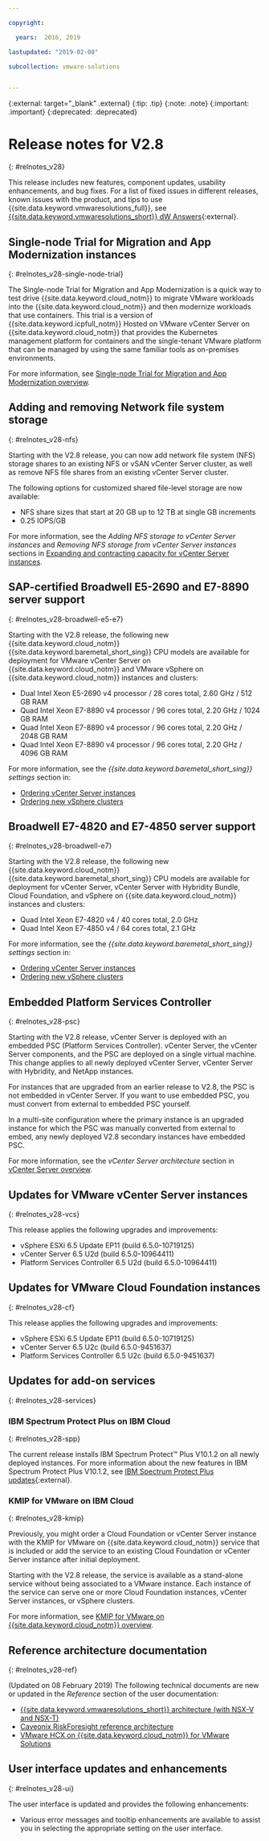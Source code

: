 ```yaml
---

copyright:

  years:  2016, 2019

lastupdated: "2019-02-08"

subcollection: vmware-solutions


---
```


{:external: target="_blank" .external}
{:tip: .tip}
{:note: .note}
{:important: .important}
{:deprecated: .deprecated}

# Release notes for V2.8
{: #relnotes_v28}

This release includes new features, component updates, usability enhancements, and bug fixes. For a list of fixed issues in different releases, known issues with the product, and tips to use {{site.data.keyword.vmwaresolutions_full}}, see [{{site.data.keyword.vmwaresolutions_short}} dW Answers](https://developer.ibm.com/answers/topics/cloudvmw/){:external}.

## Single-node Trial for Migration and App Modernization instances
{: #relnotes_v28-single-node-trial}

The Single-node Trial for Migration and App Modernization is a quick way to test drive {{site.data.keyword.cloud_notm}} to migrate VMware workloads into the {{site.data.keyword.cloud_notm}} and then modernize workloads that use containers. This trial is a version of {{site.data.keyword.icpfull_notm}} Hosted on VMware vCenter Server on {{site.data.keyword.cloud_notm}} that provides the Kubernetes management platform for containers and the single-tenant VMware platform that can be managed by using the same familiar tools as on-premises environments.

For more information, see [Single-node Trial for Migration and App Modernization overview](/docs/services/vmwaresolutions?topic=vmware-solutions-cloud_modern_bundle_overview#cloud_modern_bundle_overview).

## Adding and removing Network file system storage
{: #relnotes_v28-nfs}

Starting with the V2.8 release, you can now add network file system (NFS) storage shares to an existing NFS or vSAN vCenter Server cluster, as well as remove NFS file shares from an existing vCenter Server cluster.

The following options for customized shared file-level storage are now available:

* NFS share sizes that start at 20 GB up to 12 TB at single GB increments
* 0.25 IOPS/GB

For more information, see the *Adding NFS storage to vCenter Server instances* and *Removing NFS storage from vCenter Server instances* sections in [Expanding and contracting capacity for vCenter Server instances](/docs/services/vmwaresolutions?topic=vmware-solutions-vc_addingremovingservers#adding-nfs-storage-to-vcenter-server-instances).

## SAP-certified Broadwell E5-2690 and E7-8890 server support
{: #relnotes_v28-broadwell-e5-e7}

Starting with the V2.8 release, the following new {{site.data.keyword.cloud_notm}} {{site.data.keyword.baremetal_short_sing}} CPU models are available for deployment for VMware vCenter Server on {{site.data.keyword.cloud_notm}} and VMware vSphere on {{site.data.keyword.cloud_notm}} instances and clusters:

* Dual Intel Xeon E5-2690 v4 processor / 28 cores total, 2.60 GHz / 512 GB RAM
* Quad Intel Xeon E7-8890 v4 processor / 96 cores total, 2.20 GHz / 1024 GB RAM
* Quad Intel Xeon E7-8890 v4 processor / 96 cores total, 2.20 GHz / 2048 GB RAM
* Quad Intel Xeon E7-8890 v4 processor / 96 cores total, 2.20 GHz / 4096 GB RAM

For more information, see the *{{site.data.keyword.baremetal_short_sing}} settings* section in:
* [Ordering vCenter Server instances](/docs/services/vmwaresolutions?topic=vmware-solutions-vc_orderinginstance#bare-metal-server-settings)
* [Ordering new vSphere clusters](/docs/services/vmwaresolutions?topic=vmware-solutions-vs_orderinginstances#bare-metal-server-settings)

## Broadwell E7-4820 and E7-4850 server support
{: #relnotes_v28-broadwell-e7}

Starting with the V2.8 release, the following new {{site.data.keyword.cloud_notm}} {{site.data.keyword.baremetal_short_sing}} CPU models are available for deployment for vCenter Server, vCenter Server with Hybridity Bundle, Cloud Foundation, and vSphere on {{site.data.keyword.cloud_notm}} instances and clusters:

* Quad Intel Xeon E7-4820 v4 / 40 cores total, 2.0 GHz
* Quad Intel Xeon E7-4850 v4 / 64 cores total, 2.1 GHz

For more information, see the *{{site.data.keyword.baremetal_short_sing}} settings* section in:
* [Ordering vCenter Server instances](/docs/services/vmwaresolutions?topic=vmware-solutions-vc_orderinginstance#bare-metal-server-settings)
* [Ordering new vSphere clusters](/docs/services/vmwaresolutions?topic=vmware-solutions-vs_orderinginstances#bare-metal-server-settings)

## Embedded Platform Services Controller
{: #relnotes_v28-psc}

Starting with the V2.8 release, vCenter Server is deployed with an embedded PSC (Platform Services Controller). vCenter Server, the vCenter Server components, and the PSC are deployed on a single virtual machine. This change applies to all newly deployed vCenter Server, vCenter Server with Hybridity, and NetApp instances.

For instances that are upgraded from an earlier release to V2.8, the PSC is not embedded in vCenter Server. If you want to use embedded PSC, you must convert from external to embedded PSC yourself.

In a multi-site configuration where the primary instance is an upgraded instance for which the PSC was manually converted from external to embed, any newly deployed V2.8 secondary instances have embedded PSC.

For more information, see the *vCenter Server architecture* section in [vCenter Server overview](/docs/services/vmwaresolutions?topic=vmware-solutions-vc_vcenterserveroverview#vcenter-server-architecture).

## Updates for VMware vCenter Server instances
{: #relnotes_v28-vcs}

This release applies the following upgrades and improvements:

* vSphere ESXi 6.5 Update EP11 (build 6.5.0-10719125)
* vCenter Server 6.5 U2d (build 6.5.0-10964411)
* Platform Services Controller 6.5 U2d (build 6.5.0-10964411)

## Updates for VMware Cloud Foundation instances
{: #relnotes_v28-cf}

This release applies the following upgrades and improvements:

* vSphere ESXi 6.5 Update EP11 (build 6.5.0-10719125)
* vCenter Server 6.5 U2c (build 6.5.0-9451637)
* Platform Services Controller 6.5 U2c (build 6.5.0-9451637)

## Updates for add-on services
{: #relnotes_v28-services}

### IBM Spectrum Protect Plus on IBM Cloud
{: #relnotes_v28-spp}

The current release installs IBM Spectrum Protect™ Plus V10.1.2 on all newly deployed instances. For more information about the new features in IBM Spectrum Protect Plus V10.1.2, see [IBM Spectrum Protect Plus updates](https://www.ibm.com/support/knowledgecenter/en/SSNQFQ_10.1.2/spp/r_techchg_spp.html){:external}.

### KMIP for VMware on IBM Cloud
{: #relnotes_v28-kmip}

Previously, you might order a Cloud Foundation or vCenter Server instance with the KMIP for VMware on {{site.data.keyword.cloud_notm}} service that is included or add the service to an existing Cloud Foundation or vCenter Server instance after initial deployment.

Starting with the V2.8 release, the service is available as a stand-alone service without being associated to a VMware instance. Each instance of the service can serve one or more Cloud Foundation instances, vCenter Server instances, or vSphere clusters.

For more information, see [KMIP for VMware on {{site.data.keyword.cloud_notm}} overview](/docs/services/vmwaresolutions?topic=vmware-solutions-kmip_standalone_considerations).

## Reference architecture documentation
{: #relnotes_v28-ref}

(Updated on 08 February 2019) The following technical documents are new or updated in the *Reference* section of the user documentation:

* [{{site.data.keyword.vmwaresolutions_short}} architecture (with NSX-V and NSX-T)
](/docs/services/vmwaresolutions?topic=vmware-solutions-solution_overview#solution_overview)
* [Caveonix RiskForesight reference architecture](/docs/services/vmwaresolutions?topic=vmware-solutions-caveonix-on-vcs)
* [VMware HCX on {{site.data.keyword.cloud_notm}} for VMware Solutions](/docs/services/vmwaresolutions?topic=vmware-solutions-hcxclient-vcs-intro)

## User interface updates and enhancements
{: #relnotes_v28-ui}

The user interface is updated and provides the following enhancements:

* Various error messages and tooltip enhancements are available to assist you in selecting the appropriate setting on the user interface.
